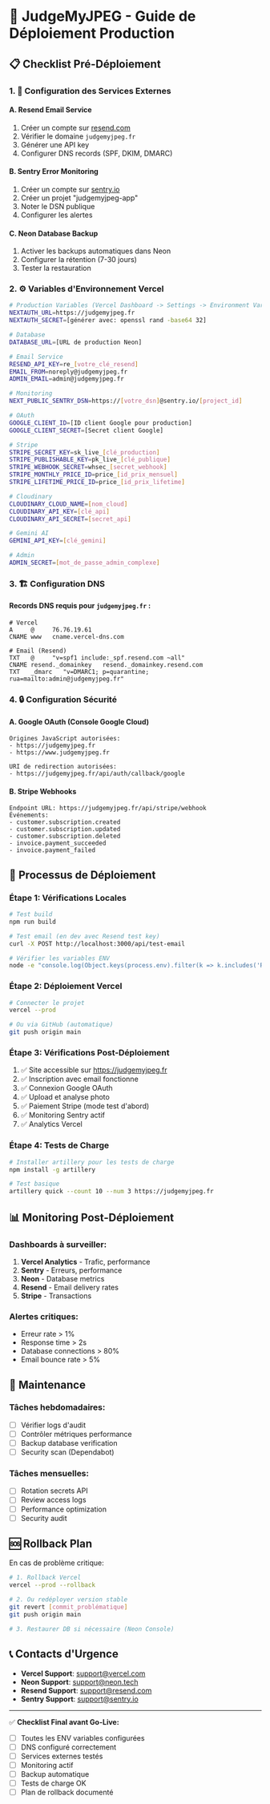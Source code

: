 # 🚀 JudgeMyJPEG - Guide de Déploiement Production

## 📋 Checklist Pré-Déploiement

### 1. 🔐 Configuration des Services Externes

#### A. Resend Email Service
1. Créer un compte sur [resend.com](https://resend.com)
2. Vérifier le domaine `judgemyjpeg.fr`
3. Générer une API key
4. Configurer DNS records (SPF, DKIM, DMARC)

#### B. Sentry Error Monitoring
1. Créer un compte sur [sentry.io](https://sentry.io)
2. Créer un projet "judgemyjpeg-app"
3. Noter le DSN publique
4. Configurer les alertes

#### C. Neon Database Backup
1. Activer les backups automatiques dans Neon
2. Configurer la rétention (7-30 jours)
3. Tester la restauration

### 2. ⚙️ Variables d'Environnement Vercel

```bash
# Production Variables (Vercel Dashboard -> Settings -> Environment Variables)
NEXTAUTH_URL=https://judgemyjpeg.fr
NEXTAUTH_SECRET=[générer avec: openssl rand -base64 32]

# Database
DATABASE_URL=[URL de production Neon]

# Email Service
RESEND_API_KEY=re_[votre_clé_resend]
EMAIL_FROM=noreply@judgemyjpeg.fr
ADMIN_EMAIL=admin@judgemyjpeg.fr

# Monitoring
NEXT_PUBLIC_SENTRY_DSN=https://[votre_dsn]@sentry.io/[project_id]

# OAuth
GOOGLE_CLIENT_ID=[ID client Google pour production]
GOOGLE_CLIENT_SECRET=[Secret client Google]

# Stripe
STRIPE_SECRET_KEY=sk_live_[clé_production]
STRIPE_PUBLISHABLE_KEY=pk_live_[clé_publique]
STRIPE_WEBHOOK_SECRET=whsec_[secret_webhook]
STRIPE_MONTHLY_PRICE_ID=price_[id_prix_mensuel]
STRIPE_LIFETIME_PRICE_ID=price_[id_prix_lifetime]

# Cloudinary
CLOUDINARY_CLOUD_NAME=[nom_cloud]
CLOUDINARY_API_KEY=[clé_api]
CLOUDINARY_API_SECRET=[secret_api]

# Gemini AI
GEMINI_API_KEY=[clé_gemini]

# Admin
ADMIN_SECRET=[mot_de_passe_admin_complexe]
```

### 3. 🏗️ Configuration DNS

#### Records DNS requis pour `judgemyjpeg.fr` :
```dns
# Vercel
A     @     76.76.19.61
CNAME www   cname.vercel-dns.com

# Email (Resend)
TXT   @     "v=spf1 include:_spf.resend.com ~all"
CNAME resend._domainkey   resend._domainkey.resend.com
TXT   _dmarc   "v=DMARC1; p=quarantine; rua=mailto:admin@judgemyjpeg.fr"
```

### 4. 🔒 Configuration Sécurité

#### A. Google OAuth (Console Google Cloud)
```
Origines JavaScript autorisées:
- https://judgemyjpeg.fr
- https://www.judgemyjpeg.fr

URI de redirection autorisées:
- https://judgemyjpeg.fr/api/auth/callback/google
```

#### B. Stripe Webhooks
```
Endpoint URL: https://judgemyjpeg.fr/api/stripe/webhook
Événements:
- customer.subscription.created
- customer.subscription.updated
- customer.subscription.deleted
- invoice.payment_succeeded
- invoice.payment_failed
```

## 🚀 Processus de Déploiement

### Étape 1: Vérifications Locales
```bash
# Test build
npm run build

# Test email (en dev avec Resend test key)
curl -X POST http://localhost:3000/api/test-email

# Vérifier les variables ENV
node -e "console.log(Object.keys(process.env).filter(k => k.includes('RESEND')))"
```

### Étape 2: Déploiement Vercel
```bash
# Connecter le projet
vercel --prod

# Ou via GitHub (automatique)
git push origin main
```

### Étape 3: Vérifications Post-Déploiement
1. ✅ Site accessible sur https://judgemyjpeg.fr
2. ✅ Inscription avec email fonctionne
3. ✅ Connexion Google OAuth
4. ✅ Upload et analyse photo
5. ✅ Paiement Stripe (mode test d'abord)
6. ✅ Monitoring Sentry actif
7. ✅ Analytics Vercel

### Étape 4: Tests de Charge
```bash
# Installer artillery pour les tests de charge
npm install -g artillery

# Test basique
artillery quick --count 10 --num 3 https://judgemyjpeg.fr
```

## 📊 Monitoring Post-Déploiement

### Dashboards à surveiller:
1. **Vercel Analytics** - Trafic, performance
2. **Sentry** - Erreurs, performance
3. **Neon** - Database metrics
4. **Resend** - Email delivery rates
5. **Stripe** - Transactions

### Alertes critiques:
- Erreur rate > 1%
- Response time > 2s
- Database connections > 80%
- Email bounce rate > 5%

## 🔧 Maintenance

### Tâches hebdomadaires:
- [ ] Vérifier logs d'audit
- [ ] Contrôler métriques performance
- [ ] Backup database verification
- [ ] Security scan (Dependabot)

### Tâches mensuelles:
- [ ] Rotation secrets API
- [ ] Review access logs
- [ ] Performance optimization
- [ ] Security audit

## 🆘 Rollback Plan

En cas de problème critique:
```bash
# 1. Rollback Vercel
vercel --prod --rollback

# 2. Ou redéployer version stable
git revert [commit_problématique]
git push origin main

# 3. Restaurer DB si nécessaire (Neon Console)
```

## 📞 Contacts d'Urgence

- **Vercel Support**: support@vercel.com
- **Neon Support**: support@neon.tech  
- **Resend Support**: support@resend.com
- **Sentry Support**: support@sentry.io

---

✅ **Checklist Final avant Go-Live:**
- [ ] Toutes les ENV variables configurées
- [ ] DNS configuré correctement
- [ ] Services externes testés
- [ ] Monitoring actif
- [ ] Backup automatique
- [ ] Tests de charge OK
- [ ] Plan de rollback documenté